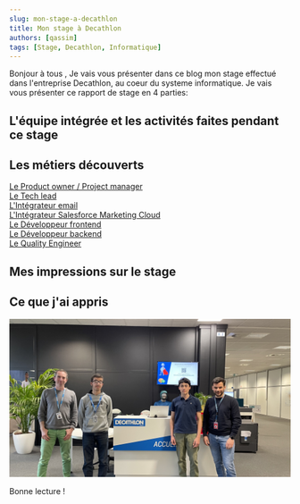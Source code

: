 ```yaml
---
slug: mon-stage-a-decathlon
title: Mon stage à Decathlon
authors: [qassim]
tags: [Stage, Decathlon, Informatique]
---
```


Bonjour à tous , 
Je vais vous présenter dans ce blog mon stage effectué dans l'entreprise Decathlon, au coeur du systeme informatique. 
Je vais vous présenter ce rapport de stage en 4 parties:

## L'équipe intégrée et les activités faites pendant ce stage



## Les métiers découverts

[Le Product owner / Project manager](../2023-03-22-l%C3%A9a-product-owner.md)  
[Le Tech lead](../2023-03-22-jeremy-tech-lead)  
[L'Intégrateur email](../2023-03-22-alexandre-integrateur-e-mail.md)  
[L'Intégrateur Salesforce Marketing Cloud](../2023-03-22-julien-integrateur-salesforce.md)  
[Le Développeur frontend](../2023-03-22-antoine-developpeur-frontend.md)  
[Le Développeur backend](../2023-03-22-fabien-developpeur-back-end.md)  
[Le Quality Engineer](../2023-03-22-jean-marc-quality-engineer.md)  

## Mes impressions sur le stage

## Ce que j'ai appris

![Photo](./photo.jpg)

Bonne lecture !
